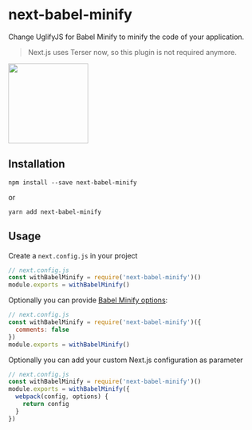 # next-babel-minify

Change UglifyJS for Babel Minify to minify the code of your application.

> Next.js uses Terser now, so this plugin is not required anymore.

<a href="https://www.patreon.com/sergiodxa">
	<img src="https://c5.patreon.com/external/logo/become_a_patron_button@2x.png" width="160">
</a>

## Installation

```
npm install --save next-babel-minify
```

or

```
yarn add next-babel-minify
```

## Usage

Create a `next.config.js` in your project

```js
// next.config.js
const withBabelMinify = require('next-babel-minify')()
module.exports = withBabelMinify()
```

Optionally you can provide [Babel Minify options](https://webpack.js.org/plugins/babel-minify-webpack-plugin/#options):

```js
// next.config.js
const withBabelMinify = require('next-babel-minify')({
  comments: false
})
module.exports = withBabelMinify()
```

Optionally you can add your custom Next.js configuration as parameter

```js
// next.config.js
const withBabelMinify = require('next-babel-minify')()
module.exports = withBabelMinify({
  webpack(config, options) {
    return config
  }
})
```
